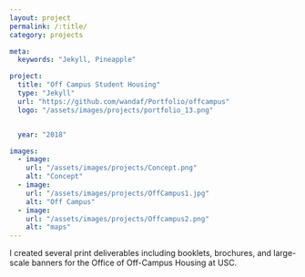 ```yaml
---
layout: project
permalink: /:title/
category: projects

meta:
  keywords: "Jekyll, Pineapple"

project:
  title: "Off Campus Student Housing"
  type: "Jekyll"
  url: "https://github.com/wandaf/Portfolio/offcampus"
  logo: "/assets/images/projects/portfolio_13.png"


  year: "2018"

images:
  - image:
    url: "/assets/images/projects/Concept.png"
    alt: "Concept"
  - image:
    url: "/assets/images/projects/OffCampus1.jpg"
    alt: "Off Campus"
  - image:
    url: "/assets/images/projects/Offcampus2.png"
    alt: "maps"
---
```

<p>I created several print deliverables including booklets, brochures, and large-scale banners for the Office of Off-Campus Housing at USC.</p>
